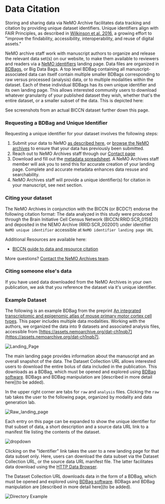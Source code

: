 # Data Citation

Storing and sharing data via NeMO Archive facilitates data tracking and citation by providing unique dataset identifiers. Unique identifiers align with FAIR Principles, as described in [Wilkinson et al. 2016](https://www.nature.com/articles/sdata201618), a growing effort to "improve the findability, accessibility, interoperability, and reuse of digital assets."


NeMO archive staff work with manuscript authors to organize and release the relevant data set(s) on our website, to make them  available to reviewers and readers via a [NeMO identifiers](https://assets.nemoarchive.org/) landing page. Data files are organized in [BDBags](https://bd2k.ini.usc.edu/tools/bdbag/), or Big Data Bags. A top level BDBag containing all manuscript-associated data can itself contain multiple smaller BDBags corresponding to raw versus processed (analysis) data, or to multiple modalities within the dataset. Each of these individual BDBags has its own unique identifier and its own landing page. This allows interested community users to download whatever granularity of your published dataset they wish, whether that's the entire dataset, or a smaller subset of the data. This is depicted here:


See screenshots from an actual BICCN dataset further down this page.


### Requesting a BDBag and Unique Identifier
Requesting a unique identifier for your dataset involves the following steps:

1) Submit your data to NeMO [as described here](submit), or [browse the NeMO archives](https://github.com/nemoarchive/documentation/blob/master/browse_http.md) to ensure that your data has previously been submitted.
2) Reach out to NeMO Archives staff through our [Contact page](https://nemoarchive.org/contact.php)
3) Download and fill out the [metadata spreadsheet](googledoc). A NeMO Archives staff member will ask you to send this for accurate creation of your landing page. Complete and accurate metadata enhances data resuse and searchability.
4) NeMO Archives staff will provide a unique identifier(s) for citation in your manuscript, see next section.


### Citing your dataset

The NeMO Archives in conjunction with the BICCN (or BCDC?) endorse the following citation format:
The data analyzed in this study were produced through the Brain Initiative Cell Census Network (BICCN:RRID:SCR_015820) and deposited in the NEMO Archive (RRID:SCR_002001) under identifier `NeMO unique identifier` accessible at `NeMO identifier landing page URL`

Additional Resources are available here:
* [BICCN guide to data and resource citation](https://docs.google.com/document/d/10OCVrKwzPCgdEcmxF1Bf0hX02XpqjbZS3a-z37BbnWk/edit#heading=h.qur7g0r306i0)

More questions? [Contact the NeMO Archives team](https://nemoarchive.org/contact.php).


### Citing someone else's data

If you have used data downloaded from the NeMO Archives in your own publication, we ask that you reference the dataset via it's unique identifier.

### Example Dataset

The following is an example BDBag from the preprint [An integrated transcriptomic and epigenomic atlas of mouse primary motor cortex cell types](https://www.biorxiv.org/content/10.1101/2020.02.29.970558v2.full). This paper includes multiple data modalities. Working with the authors, we organized the data into 9 datasets and associated analysis files, accessible from [https://assets.nemoarchive.org/dat-ch1nqb7](https://assets.nemoarchive.org/dat-ch1nqb7).
  
![Landing_Page](https://user-images.githubusercontent.com/13540148/79372611-f3421a80-7f23-11ea-97fe-b73812746743.png)

  
  
The main landing page provides information about the manuscript and an overall snapshot of the data. The Dataset Collection URL allows interested users to download the entire bolus of data included in the publication. This downloads as a BDBag, which must be opened and explored using [BDBag software](https://bd2k.ini.usc.edu/tools/bdbag/). BDBags and BDBag manipulation are [described in more detail here](to be added). 

In the upper right corner  are tabs for `raw` and `analysis` files. Clicking the `raw` tab takes the user to the following page, organized by modality and data generation lab.  

![Raw_landing_page](https://user-images.githubusercontent.com/13540148/79373826-f984c680-7f24-11ea-9f6c-ccb510980232.png)

Each entry on this page can be expanded to show the unique identifier for that subset of data, a short description and a source data URL link to a manifest file listing the contents of the dataset. 

![dropdown](https://user-images.githubusercontent.com/13540148/79374549-64ce9880-7f25-11ea-8e0d-365683b09f4a.png)


Clicking on the "Identifier" link takes the user to a new landing page for that data subset only. Here, users can download the data subset via the Dataset Collection URL, or the source data URL manifest file. The latter facilitates data download using the [HTTP Data Browser](https://github.com/nemoarchive/documentation/blob/master/browse_http.md). 

The Dataset Collection URL downloads data in the form of a BDBag, which must be opened and explored using [BDBag software](https://bd2k.ini.usc.edu/tools/bdbag/). BDBags and BDBag manipulation are [described in more detail here](to be added). 



![Directory Example](https://user-images.githubusercontent.com/13540148/79375405-9300a800-7f26-11ea-9d41-3d2844d27065.png)

